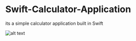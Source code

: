 # Swift-Calculator-Application
its a simple calculator application built in Swift

![alt text](/screenshots/1.png)
